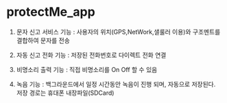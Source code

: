 # protectMe_app

1. 문자 신고 서비스 기능 : 사용자의 위치(GPS,NetWork,샐룰러 이용)와 구조멘트를 결합하여 문자를 전송

2. 자동 신고 전화 기능 : 저장된 전화번호로 다이렉트 전화 연결

3. 비명소리 출력 기능 : 직접  비명소리를 On Off 할 수 있음

4. 녹음 기능 : 백그라운드에서 일정 시간동안 녹음이 진행 되며, 자동으로 저장된다. 저장 경로는 휴대폰 내장파일(SDCard) 
